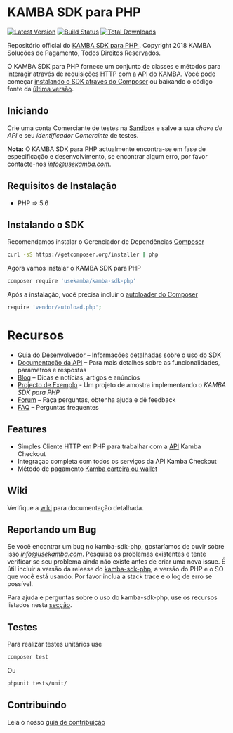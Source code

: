 # KAMBA SDK para PHP

[![Latest Version](https://img.shields.io/github/release/UseKamba/kamba-sdk-php.svg?style=flat-square)](https://github.com/UseKamba/kamba-sdk-php/releases)
[![Build Status](https://img.shields.io/travis/UseKamba/kamba-sdk-php.svg?style=flat-square)](https://travis-ci.org/UseKamba/kamba-sdk-php)
[![Total Downloads](https://img.shields.io/packagist/dt/UseKamba/kamba-sdk-php.svg?style=flat-square)](https://packagist.org/packages/UseKamba/kamba-sdk-php)

Repositório official do [KAMBA SDK para PHP ](https://docs.usekamba.com/sdk-for-php)
. Copyright 2018 KAMBA Soluções de Pagamento, Todos Direitos Reservados.

O KAMBA SDK para PHP fornece um conjunto de classes e métodos para interagir através de requisições HTTP com a API do KAMBA. Você pode começar [instalando o SDK através do Composer](https://github.com/UseKamba/kamba-sdk-php#instalando-o-sdk) ou baixando o código fonte da [última versão](https://github.com/UseKamba/kamba-sdk-php/releases).

## Iniciando

Crie uma conta Comerciante de testes na [Sandbox](https://sandbox.usekamba.com) e salve a sua *chave de API* e seu *identificador Comercinte* de testes.

**Nota:** O KAMBA SDK para PHP actualmente encontra-se em fase de especificação e desenvolvimento, se encontrar algum erro, por favor contacte-nos *info@usekamba.com*.

## Requisitos de Instalação

* PHP => 5.6

## Instalando o SDK
Recomendamos instalar o Gerenciador de Dependências [Composer](https://getcomposer.org/)

```sh
curl -sS https://getcomposer.org/installer | php
```
Agora vamos instalar o KAMBA SDK para PHP
```sh
composer require 'usekamba/kamba-sdk-php'
```
Após a instalação, você precisa incluir o [autoloader do Composer](https://getcomposer.org/doc/04-schema.md#psr-4)

```sh
require 'vendor/autoload.php';
```

# Recursos

* [Guia do Desenvolvedor](https://github.com/UseKamba/kamba-sdk-php/wiki) – Informações  detalhadas sobre o uso do SDK
* [Documentação da API](https://docs.usekamba.com/) – Para mais detalhes sobre as funcionalidades, parâmetros e respostas
* [Blog](https://medium.com/@usekamba) – Dicas e notícias, artigos e anúncios
* [Projecto de Exemplo]() - Um projeto de amostra implementando o *KAMBA SDK para PHP*
* [Forum](https://web.facebook.com/profile.php?id=1610007159310233&ref=br_rs) – Faça perguntas, obtenha ajuda e dê feedback
* [FAQ](http://usekamba.com/perguntas-frequentes) – Perguntas frequentes

## Features

* Simples Cliente HTTP em PHP para trabalhar com a [API](https://docs.usekamba.com/) Kamba Checkout
* Integraçao completa com todos os serviços da API Kamba Checkout
* Método de pagamento [Kamba carteira ou wallet](http://usekamba.com/perguntas-frequentes#carteira)

## Wiki

Verifique a [wiki](https://github.com/UseKamba/kamba-sdk-php/wiki) para documentação detalhada.

## Reportando um Bug

Se você encontrar um bug no kamba-sdk-php, gostaríamos de ouvir sobre isso *info@usekamba.com*. Pesquise os problemas existentes e tente verificar se seu problema ainda não existe antes de criar uma nova issue. É útil incluir a versão da release do [kamba-sdk-php](https://github.com/UseKamba/kamba-sdk-php/releases), a versão do PHP e o SO que você está usando. Por favor inclua a stack trace e o log de erro se possível.

Para ajuda e perguntas sobre o uso do kamba-sdk-php, use os recursos listados nesta [secção](https://github.com/UseKamba/kamba-sdk-php#recursos).

## Testes

Para realizar testes unitários use
```sh
composer test
```
Ou

```sh
phpunit tests/unit/
```

## Contribuindo

Leia o nosso [guia de contribuição](https://github.com/UseKamba/kamba-sdk-php/CONTRIBUTING.md)